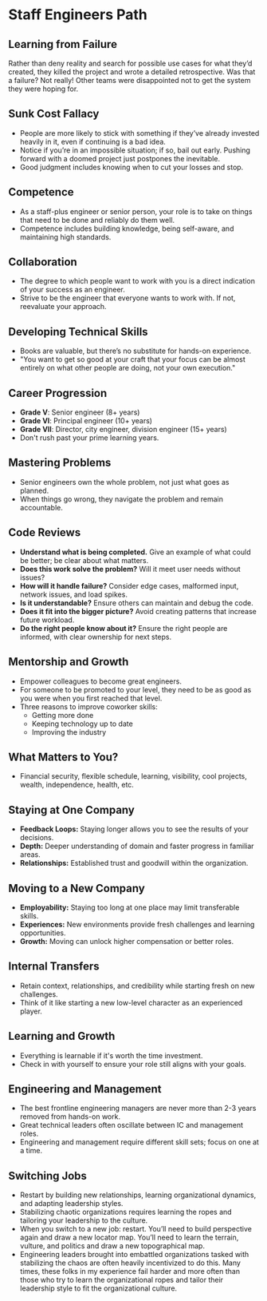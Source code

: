 # Staff Engineers Path

## Learning from Failure

Rather than deny reality and search for possible use cases for what they’d created, they killed the project and wrote a detailed retrospective. Was that a failure? Not really! Other teams were disappointed not to get the system they were hoping for.

## Sunk Cost Fallacy

- People are more likely to stick with something if they’ve already invested heavily in it, even if continuing is a bad idea.
- Notice if you’re in an impossible situation; if so, bail out early. Pushing forward with a doomed project just postpones the inevitable.
- Good judgment includes knowing when to cut your losses and stop.

## Competence

- As a staff-plus engineer or senior person, your role is to take on things that need to be done and reliably do them well.
- Competence includes building knowledge, being self-aware, and maintaining high standards.

## Collaboration

- The degree to which people want to work with you is a direct indication of your success as an engineer.
- Strive to be the engineer that everyone wants to work with. If not, reevaluate your approach.

## Developing Technical Skills

- Books are valuable, but there’s no substitute for hands-on experience.
- "You want to get so good at your craft that your focus can be almost entirely on what other people are doing, not your own execution."

## Career Progression

- **Grade V**: Senior engineer (8+ years)
- **Grade VI**: Principal engineer (10+ years)
- **Grade VII**: Director, city engineer, division engineer (15+ years)
- Don't rush past your prime learning years. 

## Mastering Problems

- Senior engineers own the whole problem, not just what goes as planned.
- When things go wrong, they navigate the problem and remain accountable.

## Code Reviews

- **Understand what is being completed.** Give an example of what could be better; be clear about what matters.
- **Does this work solve the problem?** Will it meet user needs without issues?
- **How will it handle failure?** Consider edge cases, malformed input, network issues, and load spikes.
- **Is it understandable?** Ensure others can maintain and debug the code.
- **Does it fit into the bigger picture?** Avoid creating patterns that increase future workload.
- **Do the right people know about it?** Ensure the right people are informed, with clear ownership for next steps.

## Mentorship and Growth

- Empower colleagues to become great engineers.
- For someone to be promoted to your level, they need to be as good as you were when you first reached that level.
- Three reasons to improve coworker skills:
  - Getting more done
  - Keeping technology up to date
  - Improving the industry

## What Matters to You?

- Financial security, flexible schedule, learning, visibility, cool projects, wealth, independence, health, etc.

## Staying at One Company

- **Feedback Loops:** Staying longer allows you to see the results of your decisions.
- **Depth:** Deeper understanding of domain and faster progress in familiar areas.
- **Relationships:** Established trust and goodwill within the organization.

## Moving to a New Company

- **Employability:** Staying too long at one place may limit transferable skills.
- **Experiences:** New environments provide fresh challenges and learning opportunities.
- **Growth:** Moving can unlock higher compensation or better roles.

## Internal Transfers

- Retain context, relationships, and credibility while starting fresh on new challenges.
- Think of it like starting a new low-level character as an experienced player.

## Learning and Growth

- Everything is learnable if it's worth the time investment.
- Check in with yourself to ensure your role still aligns with your goals.

## Engineering and Management

- The best frontline engineering managers are never more than 2-3 years removed from hands-on work.
- Great technical leaders often oscillate between IC and management roles.
- Engineering and management require different skill sets; focus on one at a time.

## Switching Jobs

- Restart by building new relationships, learning organizational dynamics, and adapting leadership styles.
- Stabilizing chaotic organizations requires learning the ropes and tailoring your leadership to the culture.
- When you switch to a new job: restart. You’ll need to build perspective again and draw a new locator map. You’ll need to learn the terrain, vulture, and politics and draw a new topographical map.
- Engineering leaders brought into embattled organizations tasked with stabilizing the chaos are often heavily incentivized to do this. Many times, these folks in my experience fail harder and more often than those who try to learn the organizational ropes and tailor their leadership style to fit the organizational culture. 

